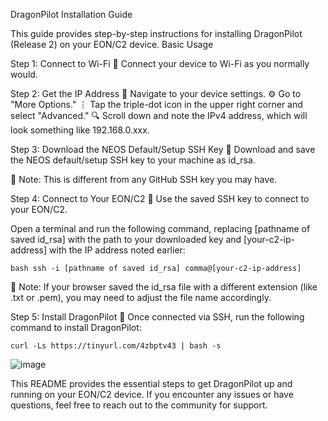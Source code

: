 DragonPilot Installation Guide

This guide provides step-by-step instructions for installing DragonPilot (Release 2) on your EON/C2 device.
Basic Usage

Step 1: Connect to Wi-Fi
📶 Connect your device to Wi-Fi as you normally would.

Step 2: Get the IP Address
📱 Navigate to your device settings.
⚙️ Go to "More Options."
⋮ Tap the triple-dot icon in the upper right corner and select "Advanced."
🔍 Scroll down and note the IPv4 address, which will look something like 192.168.0.xxx.

Step 3: Download the NEOS Default/Setup SSH Key
💾 Download and save the NEOS default/setup SSH key to your machine as id_rsa.

📝 Note: This is different from any GitHub SSH key you may have.

Step 4: Connect to Your EON/C2
🔐 Use the saved SSH key to connect to your EON/C2.

Open a terminal and run the following command, replacing [pathname of saved id_rsa] with the path to your downloaded key and [your-c2-ip-address] with the IP address noted earlier:

    bash ssh -i [pathname of saved id_rsa] comma@[your-c2-ip-address]

📝 Note: If your browser saved the id_rsa file with a different extension (like .txt or .pem), you may need to adjust the file name accordingly.

Step 5: Install DragonPilot
🐉 Once connected via SSH, run the following command to install DragonPilot:

    curl -Ls https://tinyurl.com/4zbptv43 | bash -s

![image](https://github.com/user-attachments/assets/320232c9-997c-4c7e-8fc9-5c3ab5c977da)

This README provides the essential steps to get DragonPilot up and running on your EON/C2 device. If you encounter any issues or have questions, feel free to reach out to the community for support.
